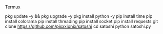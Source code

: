 Termux

pkg update -y && pkg upgrade -y
pkg install python -y
pip install time
pip install colorama
pip install threading
pip install socket
pip install requests
git clone https://github.com/pixxxionix/satoshi
cd satoshi
python satoshi.py
